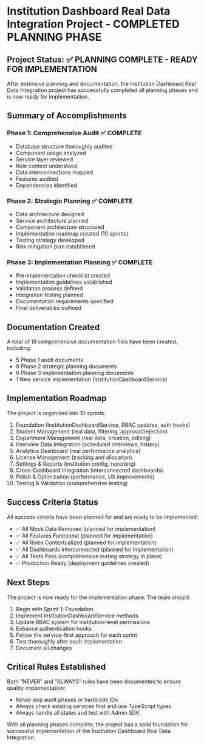 # Institution Dashboard Real Data Integration Project - COMPLETED PLANNING PHASE

## Project Status: ✅ PLANNING COMPLETE - READY FOR IMPLEMENTATION

After extensive planning and documentation, the Institution Dashboard Real Data Integration project has successfully completed all planning phases and is now ready for implementation.

## Summary of Accomplishments

### Phase 1: Comprehensive Audit ✅ COMPLETE
- Database structure thoroughly audited
- Component usage analyzed
- Service layer reviewed
- Role context understood
- Data interconnections mapped
- Features audited
- Dependencies identified

### Phase 2: Strategic Planning ✅ COMPLETE
- Data architecture designed
- Service architecture planned
- Component architecture structured
- Implementation roadmap created (10 sprints)
- Testing strategy developed
- Risk mitigation plan established

### Phase 3: Implementation Planning ✅ COMPLETE
- Pre-implementation checklist created
- Implementation guidelines established
- Validation process defined
- Integration testing planned
- Documentation requirements specified
- Final deliverables outlined

## Documentation Created

A total of 18 comprehensive documentation files have been created, including:
- 5 Phase 1 audit documents
- 8 Phase 2 strategic planning documents
- 6 Phase 3 implementation planning documents
- 1 New service implementation (InstitutionDashboardService)

## Implementation Roadmap

The project is organized into 10 sprints:
1. Foundation (InstitutionDashboardService, RBAC updates, auth hooks)
2. Student Management (real data, filtering, approval/rejection)
3. Department Management (real data, creation, editing)
4. Interview Data Integration (scheduled interviews, history)
5. Analytics Dashboard (real performance analytics)
6. License Management (tracking and allocation)
7. Settings & Reports (institution config, reporting)
8. Cross-Dashboard Integration (interconnected dashboards)
9. Polish & Optimization (performance, UX improvements)
10. Testing & Validation (comprehensive testing)

## Success Criteria Status

All success criteria have been planned for and are ready to be implemented:
- ✅ All Mock Data Removed (planned for implementation)
- ✅ All Features Functional (planned for implementation)
- ✅ All Roles Contextualized (planned for implementation)
- ✅ All Dashboards Interconnected (planned for implementation)
- ✅ All Tests Pass (comprehensive testing strategy in place)
- ✅ Production Ready (deployment guidelines created)

## Next Steps

The project is now ready for the implementation phase. The team should:

1. Begin with Sprint 1: Foundation
2. Implement InstitutionDashboardService methods
3. Update RBAC system for institution-level permissions
4. Enhance authentication hooks
5. Follow the service-first approach for each sprint
6. Test thoroughly after each implementation
7. Document all changes

## Critical Rules Established

Both "NEVER" and "ALWAYS" rules have been documented to ensure quality implementation:
- Never skip audit phases or hardcode IDs
- Always check existing services first and use TypeScript types
- Always handle all states and test with Admin SDK

With all planning phases complete, the project has a solid foundation for successful implementation of the Institution Dashboard Real Data Integration.